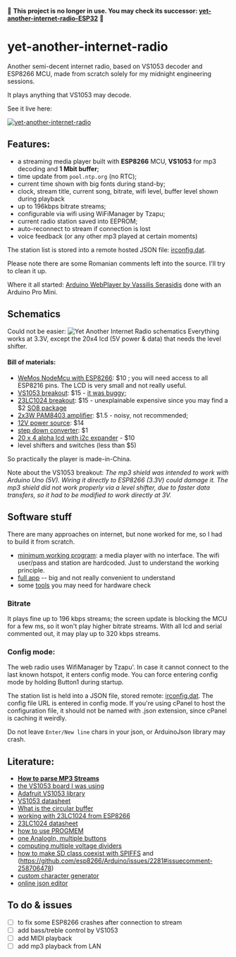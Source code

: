 :stop_sign: **This project is no longer in use. You may check its successor: [yet-another-internet-radio-ESP32](https://github.com/pisicaverde/yet-another-internet-radio-ESP32)** :stop_sign:

# yet-another-internet-radio

Another semi-decent internet radio, based on VS1053 decoder and ESP8266 MCU, made from scratch solely for my midnight engineering sessions.

It plays anything that VS1053 may decode.

See it live here:

[![yet-another-internet-radio](http://img.youtube.com/vi/FiWzWgzm_9E/0.jpg)](http://www.youtube.com/watch?v=FiWzWgzm_9E "yet-another-internet-radio")

## Features:
* a streaming media player built with **ESP8266** MCU, **VS1053** for mp3 decoding and **1 Mbit buffer**;
* time update from `pool.ntp.org` (no RTC);
* current time shown with big fonts during stand-by;
* clock, stream title, current song, bitrate, wifi level, buffer level shown during playback
* up to 196kbps bitrate streams;
* configurable via wifi using WiFiManager by Tzapu;
* current radio station saved into EEPROM;
* auto-reconnect to stream if connection is lost
* voice feedback (or any other mp3 played at certain moments)

The station list is stored into a remote hosted JSON file: [irconfig.dat](/irconfig.dat).

Please note there are some Romanian comments left into the source. I'll try to clean it up.

Where it all started: [Arduino WebPlayer by Vassilis Serasidis](https://www.serasidis.gr/circuits/Arduino_WebRadio_player/Arduino_WebRadio_player.htm) done with an Arduino Pro Mini.

## Schematics
Could not be easier:
![Yet Another Internet Radio schematics](https://raw.githubusercontent.com/pisicaverde/yet-another-internet-radio/master/images/schema1.jpg)
Everything works at 3.3V, except the 20x4 lcd (5V power & data) that needs the level shifter.

#### Bill of materials:
- [WeMos NodeMcu with ESP8266](https://www.banggood.com/Wemos-Nodemcu-Wifi-For-Arduino-And-NodeMCU-ESP8266-0_96-Inch-OLED-Board-p-1154759.html): $10 ; you will need access to all ESP8216 pins. The LCD is very small and not really useful.
- [VS1053 breakout](https://www.dx.com/p/sd-card-mp3-music-shield-audio-expansion-board-white-171917): $15 - [it was buggy](https://blog.devmobile.co.nz/2014/04/27/netduino-and-freaduino-mp3-music-shield/);
- [23LC1024 breakout](https://www.mikroe.com/sram-click): $15 - unexplainable expensive since you may find a $2 [SO8 package](https://www.tme.eu/en/details/23lc1024-i_sn/serial-sram-memories-integrated-circ/microchip-technology/)
- [2x3W PAM8403 amplifier](https://www.banggood.com/PAM8403-2-Channel-USB-Power-Audio-Amplifier-Module-Board-3Wx2-Volume-Control-p-1068215.html?cur_warehouse=CN): $1.5 - noisy, not recommended;
- [12V power source](https://www.banggood.com/Mini-100W-Switching-Power-Supply-180-240V-To-12V-8_3A-For-LED-Strip-Light-p-985455.html): $14
- [step down converter](https://www.banggood.com/10Pcs-LM2596-DC-DC-Adjustable-Step-Down-Power-Supply-Module-p-963307.html): $1
- [20 x 4 alpha lcd with i2c expander](https://www.dx.com/p/arduino-iic-i2c-serial-3-2-lcd-2004-module-display-138611) - $10
- level shifters and switches (less than $5)

So practically the player is made-in-China.

Note about the VS1053 breakout: *The mp3 shield was intended to work with Arduino Uno (5V). Wiring it directly to ESP8266 (3.3V) could damage it. The mp3 shield did not work properly via a level shifter, due to faster data transfers, so it had to be modified to work directly at 3V.*

## Software stuff
There are many approaches on internet, but none worked for me, so I had to build it from scratch.
* [minimum working program](/src/minimum): a media player with no interface. The wifi user/pass and station are hardcoded. Just to understand the working principle.
* [full app](/src/current) -- big and not really convenient to understand
* some [tools](/src/tools) you may need for hardware check

### Bitrate
It plays fine up to 196 kbps streams; the screen update is blocking the MCU for a few ms, so it won't play higher bitrate streams. With all lcd and serial commented out, it may play up to 320 kbps streams.

### Config mode:
The web radio uses WifiManager by Tzapu'. In case it cannot connect to the last known hotspot, it enters config mode. You can force entering config mode by holding Button1 during startup.

The station list is held into a JSON file, stored remote: [irconfig.dat](/irconfig.dat). The config file URL is entered in config mode. If you're using cPanel to host the configuration file, it should not be named with .json extension, since cPanel is caching it weirdly.

Do not leave `Enter/New line` chars in your json, or ArduinoJson library may crash.

## Literature:
- **[How to parse MP3 Streams](http://www.smackfu.com/stuff/programming/shoutcast.html)**
- [the VS1053 board I was using](http://www.elecfreaks.com/wiki/index.php?title=Freaduino_MP3_Music_Shield)
- [Adafruit VS1053 library](https://github.com/adafruit/Adafruit_VS1053_Library)
- [VS1053 datasheet](https://www.sparkfun.com/datasheets/Components/SMD/vs1053.pdf)
- [What is the circular buffer](https://en.m.wikipedia.org/wiki/Circular_buffer)
- [working with 23LC1024 from ESP8266](https://github.com/paulenuta/ESP_23LC1024)
- [23LC1024 datasheet](http://ww1.microchip.com/downloads/en/DeviceDoc/20005142C.pdf)
- [how to use PROGMEM](http://www.gammon.com.au/progmem)
- [one AnalogIn, multiple buttons](https://www.baldengineer.com/5-voltage-divider-circuits.html)
- [computing multiple voltage dividers](http://www.loosweb.de/calculator/en/muteiler.html)
- [how to make SD class coexist with SPIFFS](https://github.com/esp8266/Arduino/issues/1524#issuecomment-253969821) and (https://github.com/esp8266/Arduino/issues/2281#issuecomment-258706478)
- [custom character generator](https://omerk.github.io/lcdchargen/)
- [online json editor](https://jsoneditoronline.org/)


## To do & issues
- [ ] to fix some ESP8266 crashes after connection to stream
- [ ] add bass/treble control by VS1053
- [ ] add MIDI playback
- [ ] add mp3 playback from LAN

